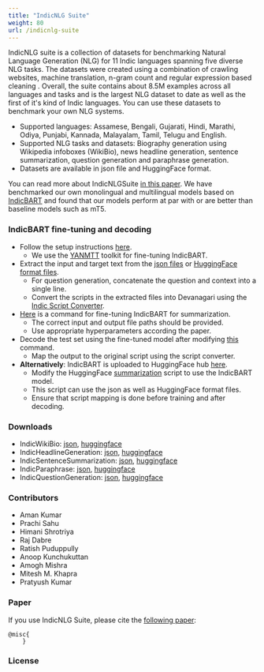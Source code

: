 ```yaml
---
title: "IndicNLG Suite"
weight: 80
url: /indicnlg-suite
---
```


IndicNLG suite is a collection of datasets for benchmarking Natural Language Generation (NLG) for 11 Indic languages spanning five diverse NLG tasks. The datasets were created using a combination of crawling websites, machine translation, n-gram count and regular expression based cleaning . Overall, the suite contains about 8.5M examples across all languages and tasks and is the largest NLG dataset to date as well as the first of it's kind of Indic languages. You can use these datasets to benchmark your own NLG systems.

<ul>
<li>Supported languages: Assamese, Bengali, Gujarati, Hindi, Marathi, Odiya, Punjabi, Kannada, Malayalam, Tamil, Telugu and English. </li>
<li>Supported NLG tasks and datasets: Biography generation using Wikipedia infoboxes (WikiBio), news headline generation, sentence summarization, question generation and paraphrase generation. </li>
<li>Datasets are available in json file and HuggingFace format. </li>
</ul>


You can read more about IndicNLGSuite [in this paper](). We have benchmarked our own monolingual and multilingual models based on <a href="../indic-bart">IndicBART</a> and found that our models perform at par with or are better than baseline models such as mT5. 

### IndicBART fine-tuning and decoding
- Follow the setup instructions [here](https://github.com/AI4Bharat/indic-bart/blob/main/README.md#installation).
    - We use the [YANMTT](https://github.com/prajdabre/yanmtt) toolkit for fine-tuning IndicBART.
- Extract the input and target text from the [json files]() or [HuggingFace format files]().
    - For question generation, concatenate the question and context into a single line.
    - Convert the scripts in the extracted files into Devanagari using the [Indic Script Converter](https://github.com/AI4Bharat/indic-bart/blob/main/indic_scriptmap.py).
- [Here](https://github.com/AI4Bharat/indic-bart/blob/main/README.md#fine-tuning-command-1) is a command for fine-tuning IndicBART for summarization. 
    - The correct input and output file paths should be provided.
    - Use appropriate hyperparameters according the paper.
- Decode the test set using the fine-tuned model after modifying [this](https://github.com/AI4Bharat/indic-bart/blob/main/README.md#decoding-command-1) command.
    - Map the output to the original script using the script converter.
- <b>Alternatively</b>: IndicBART is uploaded to HuggingFace hub [here](https://huggingface.co/ai4bharat/IndicBART).
    - Modify the HuggingFace [summarization](https://github.com/huggingface/transformers/tree/master/examples/pytorch/summarization) script to use the IndicBART model.
    - This script can use the json as well as HuggingFace format files.
    - Ensure that script mapping is done before training and after decoding.


### Downloads
- IndicWikiBio: [json](), [huggingface](https://huggingface.co/datasets/ai4bharat/IndicWikiBio)
- IndicHeadlineGeneration: [json](), [huggingface](https://huggingface.co/datasets/ai4bharat/IndicHeadlineGeneration)
- IndicSentenceSummarization: [json](), [huggingface](https://huggingface.co/datasets/ai4bharat/IndicSentenceSummarization)
- IndicParaphrase: [json](), [huggingface](https://huggingface.co/datasets/ai4bharat/IndicParaphrase)
- IndicQuestionGeneration: [json](), [huggingface](https://huggingface.co/datasets/ai4bharat/IndicQuestionGeneration)


### Contributors 
- Aman Kumar
- Prachi Sahu
- Himani Shrotriya
- Raj Dabre 
- Ratish Puduppully 
- Anoop Kunchukuttan 
- Amogh Mishra
- Mitesh M. Khapra  
- Pratyush Kumar

### Paper

If you use IndicNLG Suite, please cite the [following paper]():

```
@misc{
    }    
```   


### License


